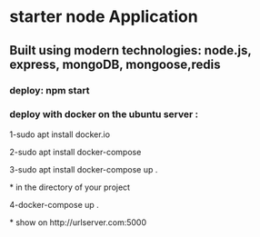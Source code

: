 <h1>starter node Application</h1>

<h2>Built using modern technologies: node.js, express, mongoDB, mongoose,redis </h2>
<h3>deploy: npm start</h3>
<h3>deploy with docker on the ubuntu server : </h3>
<p>1-sudo apt install docker.io</p>
<p>2-sudo apt install docker-compose</p>
<p>3-sudo apt install docker-compose up .</p>
* in the directory of your project
<p>4-docker-compose up .</p>
* show on http://urlserver.com:5000


